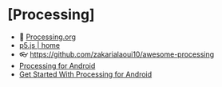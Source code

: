 # [Processing]

- 🔸 [Processing.org](https://www.processing.org/)
- [p5.js | home](https://p5js.org/)
- 👓 <https://github.com/zakarialaoui10/awesome-processing>
- [Processing for Android](https://android.processing.org/)
- [Get Started With Processing for Android](https://code.tutsplus.com/tutorials/getting-started-with-processing-for-android--cms-30419)
